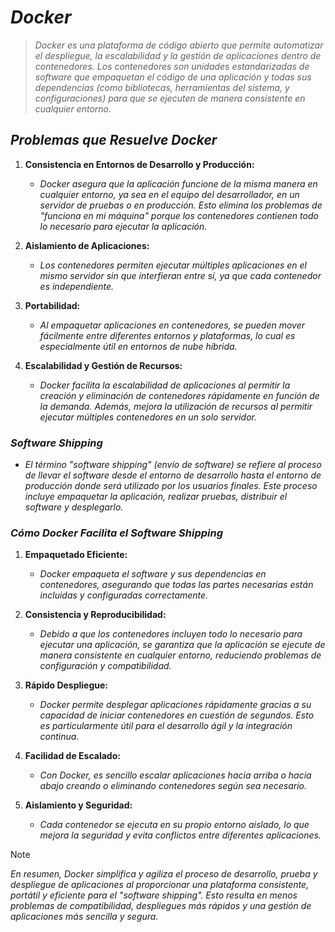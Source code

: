 <!-- Autor: Daniel Benjamin Perez Morales -->
<!-- GitHub: https://github.com/DanielPerezMoralesDev13 -->
<!-- Correo electrónico: danielperezdev@proton.me -->
# ***Docker***

> *Docker es una plataforma de código abierto que permite automatizar el despliegue, la escalabilidad y la gestión de aplicaciones dentro de contenedores. Los contenedores son unidades estandarizadas de software que empaquetan el código de una aplicación y todas sus dependencias (como bibliotecas, herramientas del sistema, y configuraciones) para que se ejecuten de manera consistente en cualquier entorno.*

## ***Problemas que Resuelve Docker***

1. **Consistencia en Entornos de Desarrollo y Producción:**

   - *Docker asegura que la aplicación funcione de la misma manera en cualquier entorno, ya sea en el equipo del desarrollador, en un servidor de pruebas o en producción. Esto elimina los problemas de "funciona en mi máquina" porque los contenedores contienen todo lo necesario para ejecutar la aplicación.*

2. **Aislamiento de Aplicaciones:**

   - *Los contenedores permiten ejecutar múltiples aplicaciones en el mismo servidor sin que interfieran entre sí, ya que cada contenedor es independiente.*

3. **Portabilidad:**

   - *Al empaquetar aplicaciones en contenedores, se pueden mover fácilmente entre diferentes entornos y plataformas, lo cual es especialmente útil en entornos de nube híbrida.*

4. **Escalabilidad y Gestión de Recursos:**

   - *Docker facilita la escalabilidad de aplicaciones al permitir la creación y eliminación de contenedores rápidamente en función de la demanda. Además, mejora la utilización de recursos al permitir ejecutar múltiples contenedores en un solo servidor.*

### ***Software Shipping***

- *El término "software shipping" (envío de software) se refiere al proceso  de llevar el software desde el entorno de desarrollo hasta el entorno de producción donde será utilizado por los usuarios finales. Este proceso incluye empaquetar la aplicación, realizar pruebas, distribuir el software y desplegarlo.*

### ***Cómo Docker Facilita el Software Shipping***

1. **Empaquetado Eficiente:**

   - *Docker empaqueta el software y sus dependencias en contenedores, asegurando que todas las partes necesarias están incluidas y configuradas correctamente.*

2. **Consistencia y Reproducibilidad:**

   - *Debido a que los contenedores incluyen todo lo necesario para ejecutar una aplicación, se garantiza que la aplicación se ejecute de manera consistente en cualquier entorno, reduciendo problemas de configuración y compatibilidad.*

3. **Rápido Despliegue:**

   - *Docker permite desplegar aplicaciones rápidamente gracias a su capacidad de iniciar contenedores en cuestión de segundos. Esto es particularmente útil para el desarrollo ágil y la integración continua.*

4. **Facilidad de Escalado:**

   - *Con Docker, es sencillo escalar aplicaciones hacia arriba o hacia abajo creando o eliminando contenedores según sea necesario.*

5. **Aislamiento y Seguridad:**

   - *Cada contenedor se ejecuta en su propio entorno aislado, lo que mejora la seguridad y evita conflictos entre diferentes aplicaciones.*

> [!NOTE]
> *En resumen, Docker simplifica y agiliza el proceso de desarrollo, prueba y despliegue de aplicaciones al proporcionar una plataforma consistente, portátil y eficiente para el "software shipping". Esto resulta en menos problemas de compatibilidad, despliegues más rápidos y una gestión de aplicaciones más sencilla y segura.*
